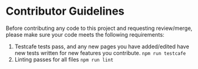 # Contributor Guidelines

Before contributing any code to this project and requesting review/merge, please make sure your code meets the following requirements:

1. Testcafe tests pass, and any new pages you have added/edited have new tests written for new features you contribute. `npm run testcafe`
2. Linting passes for all files `npm run lint`
